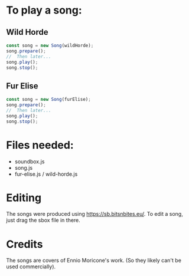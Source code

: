 # To play a song:


## Wild Horde
```javascript
const song = new Song(wildHorde);
song.prepare();
//  Then later...
song.play();
song.stop();
```

## Fur Elise
```javascript
const song = new Song(furElise);
song.prepare();
//  Then later...
song.play();
song.stop();
```

# Files needed:
- soundbox.js
- song.js
- fur-elise.js / wild-horde.js

# Editing

The songs were produced using https://sb.bitsnbites.eu/. To edit a song, just drag the sbox file in there.

# Credits

The songs are covers of Ennio Moricone's work. (So they likely can't be used commercially).
